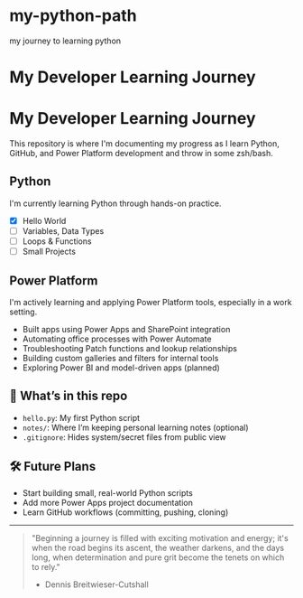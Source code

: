 # my-python-path
my journey to learning python
# My Developer Learning Journey

# My Developer Learning Journey

This repository is where I'm documenting my progress as I learn Python, GitHub, and Power Platform development and throw in some zsh/bash.

## Python

I'm currently learning Python through hands-on practice.

- [x] Hello World
- [ ] Variables, Data Types
- [ ] Loops & Functions
- [ ] Small Projects

##  Power Platform

I'm actively learning and applying Power Platform tools, especially in a work setting.

- Built apps using Power Apps and SharePoint integration
- Automating office processes with Power Automate
- Troubleshooting Patch functions and lookup relationships
-  Building custom galleries and filters for internal tools
- Exploring Power BI and model-driven apps (planned)

## 📁 What’s in this repo

- `hello.py`: My first Python script
- `notes/`: Where I’m keeping personal learning notes (optional)
- `.gitignore`: Hides system/secret files from public view

## 🛠️ Future Plans

- Start building small, real-world Python scripts
- Add more Power Apps project documentation
- Learn GitHub workflows (committing, pushing, cloning)

---

> "Beginning a journey is filled with exciting motivation and energy; it's when the road begins its ascent, the weather darkens, and the days long, when determination and pure grit become the tenets on which to rely."
> -  Dennis Breitwieser-Cutshall

